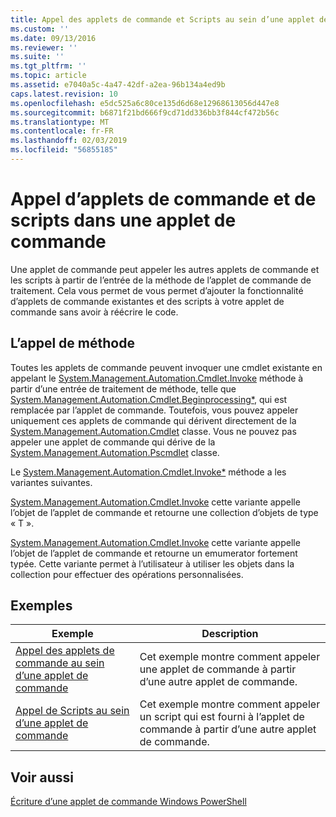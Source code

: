 ```yaml
---
title: Appel des applets de commande et Scripts au sein d’une applet de commande | Microsoft Docs
ms.custom: ''
ms.date: 09/13/2016
ms.reviewer: ''
ms.suite: ''
ms.tgt_pltfrm: ''
ms.topic: article
ms.assetid: e7040a5c-4a47-42df-a2ea-96b134a4ed9b
caps.latest.revision: 10
ms.openlocfilehash: e5dc525a6c80ce135d6d68e12968613056d447e8
ms.sourcegitcommit: b6871f21bd666f9cd71dd336bb3f844cf472b56c
ms.translationtype: MT
ms.contentlocale: fr-FR
ms.lasthandoff: 02/03/2019
ms.locfileid: "56855185"
---
```

# <a name="invoking-cmdlets-and-scripts-within-a-cmdlet"></a>Appel d’applets de commande et de scripts dans une applet de commande

Une applet de commande peut appeler les autres applets de commande et les scripts à partir de l’entrée de la méthode de l’applet de commande de traitement. Cela vous permet de vous permet d’ajouter la fonctionnalité d’applets de commande existantes et des scripts à votre applet de commande sans avoir à réécrire le code.

## <a name="the-invoke-method"></a>L’appel de méthode

Toutes les applets de commande peuvent invoquer une cmdlet existante en appelant le [System.Management.Automation.Cmdlet.Invoke](/dotnet/api/System.Management.Automation.Cmdlet.Invoke) méthode à partir d’une entrée de traitement de méthode, telle que [ System.Management.Automation.Cmdlet.Beginprocessing*](/dotnet/api/System.Management.Automation.Cmdlet.BeginProcessing), qui est remplacée par l’applet de commande. Toutefois, vous pouvez appeler uniquement ces applets de commande qui dérivent directement de la [System.Management.Automation.Cmdlet](/dotnet/api/System.Management.Automation.Cmdlet) classe. Vous ne pouvez pas appeler une applet de commande qui dérive de la [System.Management.Automation.Pscmdlet](/dotnet/api/System.Management.Automation.PSCmdlet) classe.

Le [System.Management.Automation.Cmdlet.Invoke*](/dotnet/api/System.Management.Automation.Cmdlet.Invoke) méthode a les variantes suivantes.

[System.Management.Automation.Cmdlet.Invoke](/dotnet/api/System.Management.Automation.Cmdlet.Invoke) cette variante appelle l’objet de l’applet de commande et retourne une collection d’objets de type « T ».

[System.Management.Automation.Cmdlet.Invoke](/dotnet/api/System.Management.Automation.Cmdlet.Invoke) cette variante appelle l’objet de l’applet de commande et retourne un emumerator fortement typée. Cette variante permet à l’utilisateur à utiliser les objets dans la collection pour effectuer des opérations personnalisées.

## <a name="examples"></a>Exemples

|Exemple|Description|
|-------------|-----------------|
|[Appel des applets de commande au sein d’une applet de commande](./how-to-invoke-a-cmdlet-from-within-a-cmdlet.md)|Cet exemple montre comment appeler une applet de commande à partir d’une autre applet de commande.|
|[Appel de Scripts au sein d’une applet de commande](./how-to-invoke-scripts-within-a-cmdlet.md)|Cet exemple montre comment appeler un script qui est fourni à l’applet de commande à partir d’une autre applet de commande.|

## <a name="see-also"></a>Voir aussi

[Écriture d’une applet de commande Windows PowerShell](./writing-a-windows-powershell-cmdlet.md)
